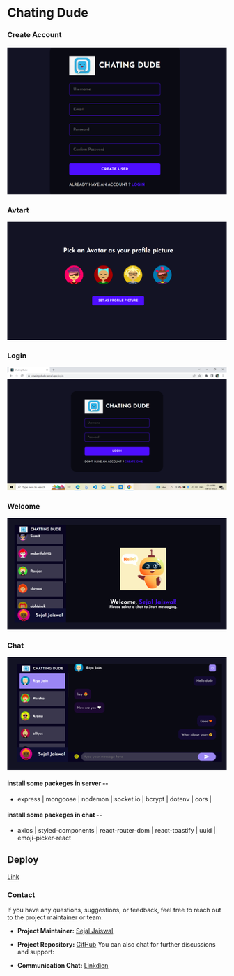 <h1 color="red" fontSize="30px"> Chating Dude  </h1>

<h3> Create Account </h3>
<img src='./chat/Images/signup.png'>

<h3> Avtart </h3>
<img src='./chat/Images/avtar.png'>

<h3>Login</h3>
<img src='./chat/Images/login.png'>

<h3>Welcome</h3>
<img src='./chat/Images/welcome.png'>

<h3> Chat </h3>
<img src='./chat/Images/chat.png'>



<h4>install some packeges in server -- </h4>

- express | mongoose | nodemon | socket.io | bcrypt | dotenv | cors |

<h4>install some packeges in chat -- </h4>

- axios | styled-components | react-router-dom | react-toastify | uuid | emoji-picker-react

<h2 > Deploy </h2>
<a href="https://chating-dude.vercel.app" target="blank"> Link</a>

### Contact

If you have any questions, suggestions, or feedback, feel free to reach out to the project maintainer or team:

- **Project Maintainer:** [Sejal Jaiswal](mailto:710sejal@gmail.com)
- **Project Repository:** [GitHub](https://github.com/sejal710/Chat_Engine)
You can also chat for further discussions and support:

- **Communication Chat:** [Linkdien](https://www.linkedin.com/in/sejal-jaiswal-645b4b217/)


